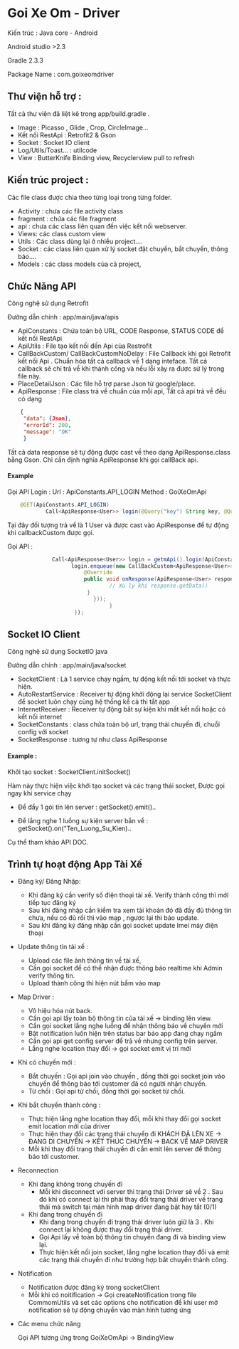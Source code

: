 # Goi Xe Om - Driver
Kiến trúc : Java core - Android

Android studio >2.3 

Gradle 2.3.3

Package Name : com.goixeomdriver

## Thư viện hỗ trợ :
Tất cả thư viện đã liệt kê trong app/build.gradle .

+ Image : Picasso , Glide , Crop, CircleImage...
+ Kết nối RestApi : Retrofit2 & Gson
+ Socket : Socket IO client
+ Log/Utils/Toast... : utilcode
+ View : ButterKnife Binding view, Recyclerview pull to refresh



## Kiến trúc project : 
Các file class được chia theo từng loại trong từng folder. 
+ Activity : chưa các file activity class
+ fragment : chứa các file fragment
+ api : chưa các class liên quan đến việc kết nối webserver.
+ Views: các class custom view
+ Utils : Các class dùng lại ở nhiều project....
+ Socket : các class liên quan xử lý socket đặt chuyến, bắt chuyến, thông báo....
+ Models : các class models của cả project, 
## Chức Năng API
Công nghệ sử dụng Retrofit 

Đường dẫn chính : app/main/java/apis
+ ApiConstants : Chứa toàn bộ URL, CODE Response, STATUS CODE để kết nối RestApi
+ ApiUtils : File tạo kết nối đến Api của Restrofit
+ CallBackCustom/ CallBackCustomNoDelay : File Callback khi gọi Retrofit kết nối Api . Chuẩn hóa tất cả callback về 1 dạng inteface.
Tất cả callback sẽ chỉ trả về khi thành công và nếu lỗi xảy ra được sử lý trong file này.
+ PlaceDetailJson : Các file hỗ trợ parse Json từ google/place. 
+ ApiResponse : File class trả về chuẩn của mỗi api, Tất cả api trả về đều có dạng
```Json 
    {
     "data": {Json},
     "errorId": 200,
     "message": "OK"
     }
```
Tất cả data response sẽ tự động được cast về theo dạng ApiResponse.class bằng Gson. 
Chỉ cần định nghĩa ApiResponse<T> khi gọi callBack api.

#### Example
Gọi API Login : 
Url : ApiConstants.API_LOGIN
Method : GoiXeOmApi
```Java 
    @GET(ApiConstants.API_LOGIN)
            Call<ApiResponse<User>> login(@Query("key") String key, @Query("phone") String phone, @Query("password") String password, @Query("imei") String imei);
``` 
Tại đây đối tượng trả về là 1 User và được cast vào ApiResponse để tự động khi callbackCustom được gọi.

Gọi API :
```Java 
              Call<ApiResponse<User>> login = getmApi().login(ApiConstants.API_KEY, edtPhone.getText().toString(), password, PhoneUtils.getIMEI());
                    login.enqueue(new CallBackCustom<ApiResponse<User>>(LoginActivity.this, getDialogProgress(), new OnResponse<ApiResponse<User>>() {
                        @Override
                        public void onResponse(ApiResponse<User> response) {
                                // Xu ly khi response.getData() 
                         }
                           }));
                                }
                     });
``` 

## Socket IO Client 

Công nghệ sử dụng SocketIO java

Đường dẫn chính : app/main/java/socket

+ SocketClient : Là 1 service chạy ngầm, tự động kết nối tới socket và thực hiện.
+ AutoRestartService : Receiver tự động khởi động lại service SocketClient để socket luôn chạy cùng hệ thống kể cả thi tắt app
+ InternetReceiver :  Receiver tự động bắt sự kiện khi mất kết nối hoặc có kết nối internet
+ SocketConstants : class chứa toàn bộ url, trạng thái chuyến đi, chuỗi config với socket
+ SocketResponse : tương tự như class ApiResponse

#### Example :
Khởi tạo socket : SocketClient.initSocket()

Hàm này thực hiện việc khởi tạo socket và các trạng thái socket, Được gọi ngay khi service chạy

+ Để đẩy 1 gói tin lên server : getSocket().emit()..

+ Để lắng nghe 1 luồng sự kiện server bắn về : getSocket().on("Ten_Luong_Su_Kien)..

Cụ thể tham khảo API DOC.

## Trình tự hoạt động App Tài Xế 
+ Đăng ký/ Đăng Nhập:  
    + Khi đăng ký cần verify số điện thoại tài xế. Verify thành công thì mới tiếp tục đăng ký
    + Sau khi đăng nhập cần kiểm tra xem tài khoản đó đã đầy đủ thông tin chưa, nếu có đủ rồi thì vào map , ngược lại thì báo update.
    + Sau khi đăng ký đăng nhập cần gọi socket update Imei máy điện thoại
    
+ Update thông tin tài xế :
    + Upload các file ảnh thông tin về tài xế,
    + Cần gọi socket để có thể nhận được thông báo realtime khi Admin verify thông tin.
    + Upload thành công thì hiện nút bầm vào map
 + Map Driver : 
    + Vô hiệu hóa nút back.
    + Cần gọi api lấy toàn bộ thông tin của tài xế -> binding lên view.
    + Cần gọi socket lắng nghe luồng để nhận thông báo về chuyến mới
    + Bật notification luôn hiện trên status bar báo app đang chạy ngầm
    + Cần gọi api get config server để trả về nhưng config trên server.
    + Lắng nghe location thay đổi -> gọi socket emit vị trí mới
 + Khi có chuyến mới : 
    + Bắt chuyến : Gọi api join vào chuyến , đồng thời gọi socket join vào chuyến để thông báo tới customer đã có người nhận chuyến.
    + Từ chối :  Gọi api từ chối, đồng thời gọi socket từ chối.
 + Khi bắt chuyến thành công : 
    + Thực hiện lắng nghe location thay đổi, mỗi khi thay đổi gọi socket emit location mới của driver
    + Thực hiện thay đổi các trạng thái chuyến đi KHÁCH ĐÃ LÊN XE -> ĐANG DI CHUYỂN -> KẾT THÚC CHUYẾN -> BACK VỀ MAP DRIVER
    + Mỗi khi thay đổi trạng thái chuyến đi cần emit lên server để thông báo tới customer.
 + Reconnection
    + Khi đang không trong chuyến đi
        + Mỗi khi disconnect với server thì trạng thái Driver sẽ về 2 . Sau đó khi có connect lại thì phải thay đổi trạng thái driver về trạng thái mà switch tại màn hình map driver đang bật hay tắt (0/1)
    + Khi đang trong chuyến đi 
        + Khi đang trong chuyến đi trạng thái driver luôn giữ là 3 . Khi connect lại không được thay đổi trạng thái driver. 
        + Gọi Api lấy về toàn bộ thông tin chuyến đang đi và binding view lại. 
        + Thực hiện kết nối join socket, lắng nghe location thay đổi và emit các trạng thái chuyến đi như trường hợp bắt chuyến thành công.
 + Notification 
    + Notification được đăng ký trong socketClient
    + Mỗi khi có noitification -> Gọi createNotification trong file CommomUtils và set các options cho notification để khi user mở notification sẽ tự động chuyển vào màn hình tương ứng
 + Các menu chức năng
 
    Gọi API tương ứng trong GoiXeOmApi -> BindingView
    
    

  


